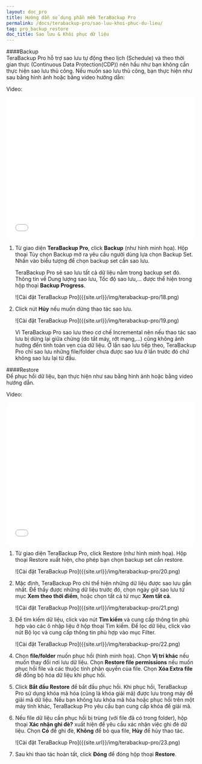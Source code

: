 ```yaml
---
layout: doc_pro
title: Hướng dẫn sử dụng phần mềm TeraBackup Pro
permalink: /docs/terabackup-pro/sao-luu-khoi-phuc-du-lieu/
tag: pro_backup_restore
doc_title: Sao lưu & Khôi phục dữ liệu
---
```

####Backup  
TeraBackup Pro hỗ trợ sao lưu tự động theo lịch (Schedule) và theo thời gian thực (Continuous Data Protection(CDP)) nên hầu như bạn không cần thực hiện sao lưu thủ công. Nếu muốn sao lưu thủ công, bạn thực hiện như sau bằng hình ảnh hoặc bằng video hướng dẫn: 

Video:

<div class="row">
<div class="col-md-2"></div>
<div class="col-md-8">
<div class="embed-responsive embed-responsive-16by9">
<iframe width="500" height="375" src="//www.youtube.com/embed/Mr8ob2FReOM" frameborder="0" allowfullscreen></iframe>
</div>
</div>
<div class="col-md-2"></div>
</div>

1. Từ giao diện **TeraBackup Pro**, click **Backup** (như hình minh họa). Hộp thoại Tùy chọn Backup mở ra yêu cầu người dùng lựa chọn Backup Set. Nhấn vào biểu tượng để chọn backup set cần sao lưu. 

    TeraBackup Pro sẽ sao lưu tất cả dữ liệu nằm trong backup set đó. Thông tin về Dung lượng sao lưu, Tốc độ sao lưu,… được thể hiện trong hộp thoại **Backup Progress**.  
    
    <div class="img-responsive center" markdown="1">
    ![Cài đặt TeraBackup Pro]({{site.url}}/img/terabackup-pro/18.png)
    </div>
    
2. Click nút **Hủy** nếu muốn dừng thao tác sao lưu.  

    <div class="img-responsive center" markdown="1">
    ![Cài đặt TeraBackup Pro]({{site.url}}/img/terabackup-pro/19.png)
    </div>
        
    Vì TeraBackup Pro sao lưu theo cơ chế Incremental nên nếu thao tác sao lưu bị dừng lại giữa chừng (do tắt máy, rớt mạng,…) cũng không ảnh hưởng đến tính toàn vẹn của dữ liệu. Ở lần sao lưu tiếp theo, TeraBackup Pro chỉ sao lưu những file/folder chưa được sao lưu ở lần trước đó chứ không sao lưu lại từ đầu.  

####Restore  
Để phục hồi dữ liệu, bạn thực hiện như sau bằng hình ảnh hoặc bằng video hướng dẫn.

Video:

<div class="row">
<div class="col-md-2"></div>
<div class="col-md-8">
<div class="embed-responsive embed-responsive-16by9">
<iframe width="500" height="375" src="//www.youtube.com/embed/OPxQb4gidOk" frameborder="0" allowfullscreen></iframe>
</div>
</div>
<div class="col-md-2"></div>
</div>

1. Từ giao diện TeraBackup Pro, click Restore (như hình minh họa). Hộp thoại Restore xuất hiện, cho phép bạn chọn backup set cần restore.  

    <div class="img-responsive center" markdown="1">
    ![Cài đặt TeraBackup Pro]({{site.url}}/img/terabackup-pro/20.png)
    </div>

2. Mặc định, TeraBackup Pro chỉ thể hiện những dữ liệu được sao lưu gần nhất. 
Để thấy được những dữ liệu trước đó, chọn ngày giờ sao lưu từ mục **Xem theo thời điểm**, hoặc chọn tất cả từ mục **Xem tất cả**.  
  
    <div class="img-responsive center" markdown="1">
    ![Cài đặt TeraBackup Pro]({{site.url}}/img/terabackup-pro/21.png)
    </div>
  
3. Để tìm kiếm dữ liệu, click vào nút **Tìm kiếm** và cung cấp thông tin phù hợp vào các ô nhập liệu ở hộp thoại Tìm kiếm. Để lọc dữ liệu, click vào nút Bộ lọc và cung cấp thông tin phù hợp vào mục Filter.  

    <div class="img-responsive center" markdown="1">
    ![Cài đặt TeraBackup Pro]({{site.url}}/img/terabackup-pro/22.png)
    </div>
    
4. Chọn **file/folder** muốn phục hồi (hình minh họa). Chọn **Vị trí khác** nếu muốn thay đổi nơi lưu dữ liệu. Chọn **Restore file permissions** nếu muốn phục hồi file và các thuộc tính phân quyền của file. Chọn **Xóa Extra file** để đồng bộ hóa dữ liệu khi phục hồi.     

5. Click **Bắt đầu Restore** để bắt đầu phục hồi. Khi phục hồi, TeraBackup Pro sử dụng khóa mã hóa (cũng là khóa giải mã) được lưu trong máy để giải mã dữ liệu. Nếu bạn không lưu khóa mã hóa hoặc phục hồi trên một máy tính khác, TeraBackup Pro yêu cầu bạn cung cấp khóa để giải mã.  

6. Nếu file dữ liệu cần phục hồi bị trùng (với file đã có trong folder), hộp thoại **Xác nhận ghi đè?** xuất hiện để yêu cầu xác nhận việc ghi đè dữ liệu. Chọn **Có** để ghi đè, **Không** để bỏ qua file, **Hủy** để hủy thao tác.  

    <div class="img-responsive center" markdown="1">
    ![Cài đặt TeraBackup Pro]({{site.url}}/img/terabackup-pro/23.png)
    </div>

7. Sau khi thao tác hoàn tất, click **Đóng** để đóng hộp thoại **Restore**.   